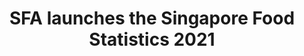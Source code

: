 ---
layout: post
title: "SFA launches the Singapore Food Statistics 2021"
file_url: https://www.sfa.gov.sg/docs/default-source/default-document-library/sfa-media-release---singapore-food-statistics-(revised)dad25b510e4543c096bdcff7a6fd95c8.pdf
---